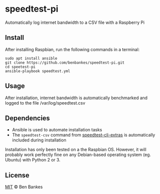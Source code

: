 # speedtest-pi
Automatically log internet bandwidth to a CSV file with a Raspberry Pi

## Install
After installing Raspbian, run the following commands in a terminal:

```
sudo apt install ansible
git clone https://github.com/benbankes/speedtest-pi.git
cd speetest-pi
ansible-playbook speedtest.yml
```

## Usage

After installation, internet bandwidth is automatically benchmarked and logged to the file /var/log/speedtest.csv

## Dependencies

- Ansible is used to automate installation tasks
- The `speedtest-csv` command from [speedtest-cli-extras](https://github.com/HenrikBengtsson/speedtest-cli-extras) is automatically included during installation

Installation has only been tested on a the Raspbian OS.  However, it will probably work perfectly fine on any Debian-based operating system (eg. Ubuntu) with Python 2 or 3.

## License

[MIT](LICENSE) © Ben Bankes
